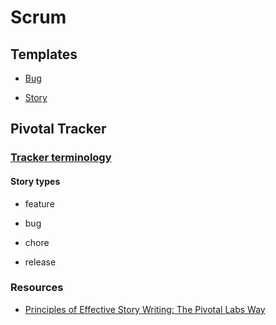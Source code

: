 # Scrum

## Templates

- [Bug]()

- [Story]()

## Pivotal Tracker

### [Tracker terminology](https://www.pivotaltracker.com/help/articles/terminology/)

#### Story types

- feature

- bug

- chore

- release

### Resources

- [Principles of Effective Story Writing: The Pivotal Labs Way](https://www.pivotaltracker.com/blog/principles-of-effective-story-writing-the-pivotal-labs-way/)


